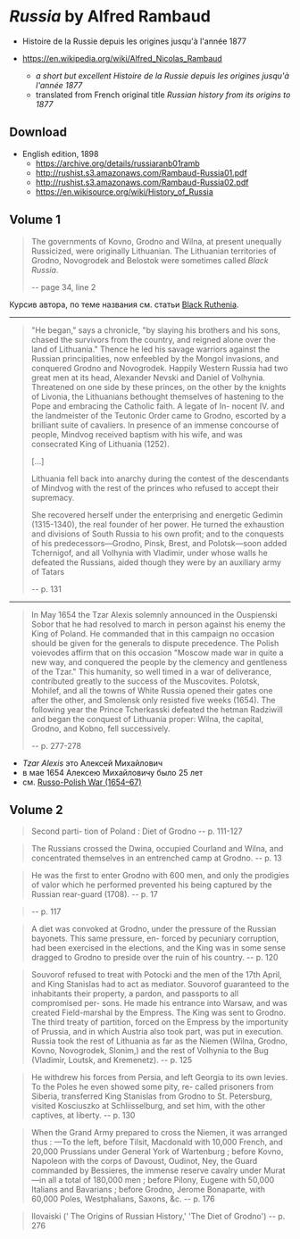 # _Russia_ by Alfred Rambaud

- Histoire de la Russie depuis les origines jusqu'à l'année 1877

- https://en.wikipedia.org/wiki/Alfred_Nicolas_Rambaud
  - _a short but excellent Histoire de la Russie depuis les origines jusqu'à l'année  1877_
  - translated from French original title _Russian history from its origins to 1877_

## Download

- English edition, 1898
  - https://archive.org/details/russiaranb01ramb
  - http://rushist.s3.amazonaws.com/Rambaud-Russia01.pdf
  - http://rushist.s3.amazonaws.com/Rambaud-Russia02.pdf
  - https://en.wikisource.org/wiki/History_of_Russia

## Volume 1

> The governments of Kovno, Grodno and Wilna, at present unequally Russicized, were originally Lithuanian. The Lithuanian territories of Grodno, Novogrodek and Belostok were sometimes called _Black Russia_.
>
> -- page 34, line 2

Курсив автора, по теме названия см. статьи [Black Ruthenia](https://en.wikipedia.org/wiki/Black_Ruthenia).

---

> "He began," says a chronicle, "by slaying his brothers and his sons, chased the survivors from the country, and reigned alone over the land of Lithuania." Thence he led his savage warriors against the Russian principalities, now enfeebled by the Mongol invasions, and conquered Grodno and Novogrodek. Happily Western Russia had two great men at its head, Alexander Nevski and Daniel of Volhynia. Threatened on one side by these princes, on the other by the knights of Livonia, the Lithuanians bethought themselves of hastening to the Pope and embracing the Catholic faith. A legate of In- nocent IV. and the landmeister of the Teutonic Order came to Grodno, escorted by a brilliant suite of cavaliers. In presence of an immense concourse of people, Mindvog received baptism with his wife, and was consecrated King of Lithuania (1252).
>
> [...]
>
> Lithuania fell back into anarchy during the contest of the descendants of Mindvog with the rest of the princes who refused to accept their supremacy.
>
> She recovered herself under the enterprising and energetic Gedimin (1315-1340), the real founder of her power. He turned the exhaustion and divisions of South Russia to his own profit; and to the conquests of his predecessors—Grodno, Pinsk, Brest, and Polotsk—soon added Tchernigof, and all Volhynia with Vladimir, under whose walls he defeated the Russians, aided though they were by an auxiliary army of Tatars
>
> -- p. 131

---

> In May 1654 the Tzar Alexis solemnly announced in the Ouspienski Sobor that he had resolved to march in person against his enemy the King of Poland. He commanded that in this campaign no occasion should be given for the generals to dispute precedence. The Polish voievodes affirm that on this occasion "Moscow made war in quite a new way, and conquered the people by the clemency and gentleness of the Tzar." This humanity, so well timed in a war of deliverance, contributed greatly to the success of the Muscovites. Polotsk, Mohilef, and all the towns of White Russia opened their gates one after the other, and Smolensk only resisted five weeks (1654). The following year the Prince Tcherkasski defeated the hetman Radziwill and began the conquest of Lithuania proper: Wilna, the capital, Grodno, and Kobno, fell successively.
>
> -- p. 277-278

- _Tzar Alexis_ это Алексей Михайлович
- в мае 1654 Алексею Михайловичу было 25 лет
- см. [Russo-Polish War (1654–67)](https://en.wikipedia.org/wiki/Russo-Polish_War_(1654%E2%80%9367))

## Volume 2

> Second parti- tion of Poland : Diet of Grodno
> -- p. 111-127

> The Russians crossed the Dwina, occupied Courland and Wilna, and concentrated themselves in an entrenched camp at Grodno.
> -- p. 13

> He was the first to enter Grodno with 600 men, and only the prodigies of valor which he performed prevented his being captured by the Russian rear-guard (1708).
> -- p. 17

> -- p. 117

> A diet was convoked at Grodno, under the pressure of the Russian bayonets. This same pressure, en- forced by pecuniary corruption, had been exercised in the elections, and the King was in some sense dragged to Grodno to preside over the ruin of his country.
> -- p. 120

> Souvorof refused to treat with Potocki and the men of the 17th April, and King Stanislas had to act as mediator. Souvorof guaranteed to the inhabitants their property, a pardon, and passports to all compromised per- sons. He made his entrance into Warsaw, and was created Field-marshal by the Empress. The King was sent to Grodno. The third treaty of partition, forced on the Empress by the importunity of Prussia, and in which Austria also took part, was put in execution. Russia took the rest of Lithuania as far as the Niemen (Wilna, Grodno, Kovno, Novogrodek, Slonim,) and the rest of Volhynia to the Bug (Vladimir, Loutsk, and Kremenetz).
> -- p. 125

> He withdrew his forces from Persia, and left Georgia to
its own levies. To the Poles he even showed some pity, re- called prisoners from Siberia, transferred King Stanislas from
Grodno to St. Petersburg, visited Kosciuszko at Schliisselburg,
and set him, with the other captives, at liberty.
> -- p. 130

> When the Grand Army prepared to cross the Niemen, it was
arranged thus : —To the left, before Tilsit, Macdonald with
10,000 French, and 20,000 Prussians under General York of Wartenburg ; before Kovno, Napoleon with the corps of Davoust,
Oudinot, Ney, the Guard commanded by Bessieres, the immense
reserve cavalry under Murat—in all a total of 180,000 men ; before Pilony, Eugene with 50,000 Italians and Bavarians ; before
Grodno, Jerome Bonaparte, with 60,000 Poles, Westphalians,
Saxons, &c.
> -- p. 176

> Ilovaiski (' The Origins of Russian History,' 'The Diet of Grodno')
> -- p. 276
